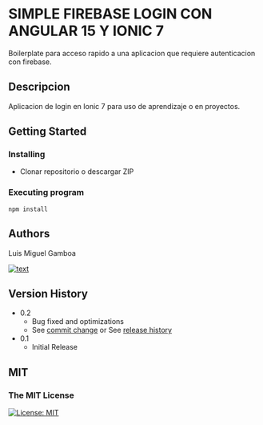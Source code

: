 
# SIMPLE FIREBASE LOGIN CON ANGULAR 15 Y IONIC 7


Boilerplate para acceso rapido a una aplicacion que requiere autenticacion con firebase.

## Descripcion

Aplicacion de login en Ionic 7 para uso de aprendizaje o en proyectos.

## Getting Started

### Installing

* Clonar repositorio o descargar ZIP

### Executing program
```
npm install
```

## Authors

Luis Miguel Gamboa

[![text](https://img.shields.io/twitter/follow/lius_mgp?style=social)](https://www.twitter.com/)


## Version History

* 0.2
    * Bug fixed and optimizations
    * See [commit change]() or See [release history]()
* 0.1
    * Initial Release

## MIT
### The MIT License
[![License: MIT](https://img.shields.io/badge/License-MIT-yellow.svg)](https://opensource.org/licenses/MIT)
